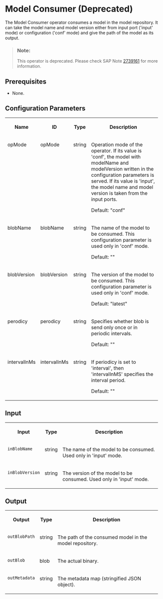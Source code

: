 <!-- loio281018cc96274a478ed1482937f293ea -->

# Model Consumer \(Deprecated\)

The Model Consumer operator consumes a model in the model repository. It can take the model name and model version either from input port \('input' mode\) or configuration \('conf' mode\) and give the path of the model as its output.



> ### Note:  
> This operator is deprecated. Please check SAP Note [2739161](https://me.sap.com/notes/2739161) for more information.



<a name="loio281018cc96274a478ed1482937f293ea__section_jgr_wwf_zdb"/>

## Prerequisites

-   None.




<a name="loio281018cc96274a478ed1482937f293ea__section_sq1_nf3_vdb"/>

## Configuration Parameters


<table>
<tr>
<th valign="top">

Name

</th>
<th valign="top">

ID

</th>
<th valign="top">

Type

</th>
<th valign="top">

Description

</th>
</tr>
<tr>
<td valign="top">

opMode

</td>
<td valign="top">

opMode

</td>
<td valign="top">

string

</td>
<td valign="top">

Operation mode of the operator. If its value is 'conf', the model with modelName and modelVersion written in the configuration parameters is served. If its value is 'input', the model name and model version is taken from the input ports.

Default: "conf"

</td>
</tr>
<tr>
<td valign="top">

blobName

</td>
<td valign="top">

blobName

</td>
<td valign="top">

string

</td>
<td valign="top">

The name of the model to be consumed. This configuration parameter is used only in 'conf' mode.

Default: ""

</td>
</tr>
<tr>
<td valign="top">

blobVersion

</td>
<td valign="top">

blobVersion

</td>
<td valign="top">

string

</td>
<td valign="top">

The version of the model to be consumed. This configuration parameter is used only in 'conf' mode.

Default: "latest"

</td>
</tr>
<tr>
<td valign="top">

perodicy

</td>
<td valign="top">

perodicy

</td>
<td valign="top">

string

</td>
<td valign="top">

Specifies whether blob is send only once or in periodic intervals.

Default: ""

</td>
</tr>
<tr>
<td valign="top">

intervalInMs

</td>
<td valign="top">

intervalInMs

</td>
<td valign="top">

string

</td>
<td valign="top">

If periodicy is set to 'interval', then 'intervalInMS' specifies the interval period.

Default: ""

</td>
</tr>
</table>



<a name="loio281018cc96274a478ed1482937f293ea__section_knq_5f3_vdb"/>

## Input


<table>
<tr>
<th valign="top">

Input

</th>
<th valign="top">

Type

</th>
<th valign="top">

Description

</th>
</tr>
<tr>
<td valign="top">

`inBlobName` 

</td>
<td valign="top">

string

</td>
<td valign="top">

The name of the model to be consumed. Used only in 'input' mode.

</td>
</tr>
<tr>
<td valign="top">

`inBlobVersion` 

</td>
<td valign="top">

string

</td>
<td valign="top">

The version of the model to be consumed. Used only in 'input' mode.

</td>
</tr>
</table>



<a name="loio281018cc96274a478ed1482937f293ea__section_swc_cg3_vdb"/>

## Output


<table>
<tr>
<th valign="top">

Output

</th>
<th valign="top">

Type

</th>
<th valign="top">

Description

</th>
</tr>
<tr>
<td valign="top">

`outBlobPath` 

</td>
<td valign="top">

string

</td>
<td valign="top">

The path of the consumed model in the model repository.

</td>
</tr>
<tr>
<td valign="top">

`outBlob` 

</td>
<td valign="top">

blob

</td>
<td valign="top">

The actual binary.

</td>
</tr>
<tr>
<td valign="top">

`outMetadata` 

</td>
<td valign="top">

string

</td>
<td valign="top">

The metadata map \(stringified JSON object\).

</td>
</tr>
</table>

